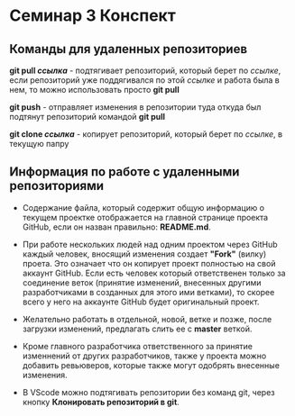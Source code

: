 # Семинар 3 Конспект

## Команды для удаленных репозиториев

**git pull _ссылка_** - подтягивает репозиторий, который берет по *ссылке*, если репозиторий уже поддягивался по этой *ссылке* и работа была в нем, то можно использовать просто **git pull**

**git push** - отправляет изменения в репозитории туда откуда был подтянут репозиторий командой **git pull**

**git clone _ссылка_** - копирует репозиторий, который берет по *ссылке*, в текущую папру

## Информация по работе с удаленными репозиториями

* Содержание файла, который содержит общую информацию о текущем проектке отображается на главной странице проекта GitHub, если он назван правильно: **README.md**.

* При работе нескольких людей над одним проектом через GitHub каждый человек, вносящий изменения создает **"Fork"** (вилку) проета. Это означает что он копирует проект полностью на свой аккаунт GitHub. Если есть человек который ответственен только за соединение веток (принятие изменений, внесенных другими разработчиками в созданных для этого ими ветками), то скорее всего у него на аккаунте GitHub будет оригинальный проект.

* Желательно работать в отдельной, новой, ветке и позже, после загрузки изменений, предлагать слить ее с **master** веткой.

* Кроме главного разработчика ответственного за принятие изменнений от других разработчиков, также у проекта можно добавить ревьюверов, которые также могут одобрять внесенные изменения.

* В VScode можно подтягивать репозитории без команд git, через кнопку **Клонировать репозиторий в git**.